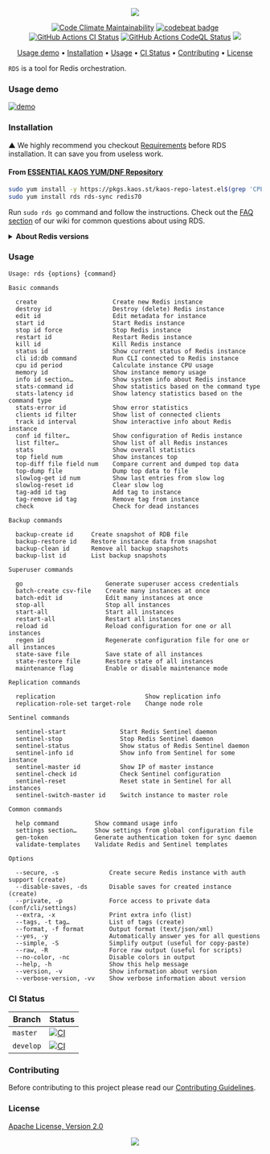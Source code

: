 <p align="center"><a href="#readme"><img src="https://gh.kaos.st/rds.svg"/></a></p>

<p align="center">
  <a href="https://kaos.sh/l/rds"><img src="https://kaos.sh/l/b1568323e77e3a605a24.svg" alt="Code Climate Maintainability" /></a>
  <a href="https://kaos.sh/b/rds"><img src="https://kaos.sh/b/b9119bdd-79a1-46e8-8f31-238843410ad8.svg" alt="codebeat badge" /></a>
  <a href="https://kaos.sh/w/rds/ci"><img src="https://kaos.sh/w/rds/ci.svg" alt="GitHub Actions CI Status" /></a>
  <a href="https://kaos.sh/w/rds/codeql"><img src="https://kaos.sh/w/rds/codeql.svg" alt="GitHub Actions CodeQL Status" /></a>
  <a href="#license"><img src="https://gh.kaos.st/apache2.svg"></a>
</p>

<p align="center"><a href="#usage-demo">Usage demo</a> • <a href="#installation">Installation</a> • <a href="#usage">Usage</a> • <a href="#ci-status">CI Status</a> • <a href="#contributing">Contributing</a> • <a href="#license">License</a></p>

`RDS` is a tool for Redis orchestration.

### Usage demo

[![demo](https://gh.kaos.st/rds-100a.gif)](#usage-demo)

### Installation

▲ We highly recommend you checkout [Requirements](https://github.com/essentialkaos/rds/wiki/Requirements) before RDS installation. It can save you from useless work.

#### From [ESSENTIAL KAOS YUM/DNF Repository](https://pkgs.kaos.st)

```bash
sudo yum install -y https://pkgs.kaos.st/kaos-repo-latest.el$(grep 'CPE_NAME' /etc/os-release | tr -d '"' | cut -d':' -f5).noarch.rpm
sudo yum install rds rds-sync redis70
```

Run `sudo rds go` command and follow the instructions. Check out the [FAQ section](https://kaos.sh/rds/w/FAQ) of our wiki for common questions about using RDS.

<details><summary><b>About Redis versions</b></summary><p>

RDS supports the next versions of Redis and Sentinel:

* `6.0.x`
* `6.2.x`
* `7.0.x` **← ʀᴇᴄᴏᴍᴍᴇɴᴅᴇᴅ**
* `7.2.x`

RDS packages do not have Redis as a dependency, so you can install it from any source (_package, sources, prebuilt binaries…_).

[ESSENTIAL KAOS YUM/DNF Repository](https://pkgs.kaos.st) provides pinned (_pinned to a specific version, for example, 7.0.x_) and unpinned versions of the Redis package:

* `redis`
* `redis60`
* `redis62`
* `redis70` **← ʀᴇᴄᴏᴍᴍᴇɴᴅᴇᴅ**
* `redis72`

</p></details>

### Usage

```
Usage: rds {options} {command}

Basic commands

  create                     Create new Redis instance
  destroy id                 Destroy (delete) Redis instance
  edit id                    Edit metadata for instance
  start id                   Start Redis instance
  stop id force              Stop Redis instance
  restart id                 Restart Redis instance
  kill id                    Kill Redis instance
  status id                  Show current status of Redis instance
  cli id:db command          Run CLI connected to Redis instance
  cpu id period              Calculate instance CPU usage
  memory id                  Show instance memory usage
  info id section…           Show system info about Redis instance
  stats-command id           Show statistics based on the command type
  stats-latency id           Show latency statistics based on the command type
  stats-error id             Show error statistics
  clients id filter          Show list of connected clients
  track id interval          Show interactive info about Redis instance
  conf id filter…            Show configuration of Redis instance
  list filter…               Show list of all Redis instances
  stats                      Show overall statistics
  top field num              Show instances top
  top-diff file field num    Compare current and dumped top data
  top-dump file              Dump top data to file
  slowlog-get id num         Show last entries from slow log
  slowlog-reset id           Clear slow log
  tag-add id tag             Add tag to instance
  tag-remove id tag          Remove tag from instance
  check                      Check for dead instances

Backup commands

  backup-create id     Create snapshot of RDB file
  backup-restore id    Restore instance data from snapshot
  backup-clean id      Remove all backup snapshots
  backup-list id       List backup snapshots

Superuser commands

  go                       Generate superuser access credentials
  batch-create csv-file    Create many instances at once
  batch-edit id            Edit many instances at once
  stop-all                 Stop all instances
  start-all                Start all instances
  restart-all              Restart all instances
  reload id                Reload configuration for one or all instances
  regen id                 Regenerate configuration file for one or all instances
  state-save file          Save state of all instances
  state-restore file       Restore state of all instances
  maintenance flag         Enable or disable maintenance mode

Replication commands

  replication                         Show replication info
  replication-role-set target-role    Change node role

Sentinel commands

  sentinel-start               Start Redis Sentinel daemon
  sentinel-stop                Stop Redis Sentinel daemon
  sentinel-status              Show status of Redis Sentinel daemon
  sentinel-info id             Show info from Sentinel for some instance
  sentinel-master id           Show IP of master instance
  sentinel-check id            Check Sentinel configuration
  sentinel-reset               Reset state in Sentinel for all instances
  sentinel-switch-master id    Switch instance to master role

Common commands

  help command          Show command usage info
  settings section…     Show settings from global configuration file
  gen-token             Generate authentication token for sync daemon
  validate-templates    Validate Redis and Sentinel templates

Options

  --secure, -s              Create secure Redis instance with auth support (create)
  --disable-saves, -ds      Disable saves for created instance (create)
  --private, -p             Force access to private data (conf/cli/settings)
  --extra, -x               Print extra info (list)
  --tags, -t tag…           List of tags (create)
  --format, -f format       Output format (text/json/xml)
  --yes, -y                 Automatically answer yes for all questions
  --simple, -S              Simplify output (useful for copy-paste)
  --raw, -R                 Force raw output (useful for scripts)
  --no-color, -nc           Disable colors in output
  --help, -h                Show this help message
  --version, -v             Show information about version
  --verbose-version, -vv    Show verbose information about version
```

### CI Status

| Branch | Status |
|--------|--------|
| `master` | [![CI](https://kaos.sh/w/rds/ci.svg?branch=master)](https://kaos.sh/w/rds/ci?query=branch:master) |
| `develop` | [![CI](https://kaos.sh/w/rds/ci.svg?branch=develop)](https://kaos.sh/w/rds/ci?query=branch:develop) |

### Contributing

Before contributing to this project please read our [Contributing Guidelines](https://github.com/essentialkaos/contributing-guidelines#contributing-guidelines).

### License

[Apache License, Version 2.0](https://www.apache.org/licenses/LICENSE-2.0)

<p align="center"><a href="https://essentialkaos.com"><img src="https://gh.kaos.st/ekgh.svg"/></a></p>
